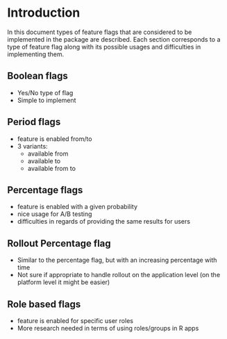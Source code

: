 # Introduction

In this document types of feature flags that are considered to be implemented in the package are described. Each section corresponds to a type of feature flag along with its possible usages and difficulties in implementing them.

## Boolean flags

* Yes/No type of flag
* Simple to implement

## Period flags

* feature is enabled from/to
* 3 variants:
  * available from
  * available to
  * available from to
  
## Percentage flags

* feature is enabled with a given probability
* nice usage for A/B testing
* difficulties in regards of providing the same results for users

## Rollout Percentage flag

* Similar to the percentage flag, but with an increasing percentage with time
* Not sure if appropriate to handle rollout on the application level (on the platform level it might be easier)

## Role based flags

* feature is enabled for specific user roles
* More research needed in terms of using roles/groups in R apps

